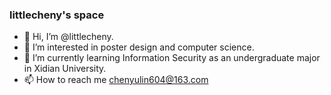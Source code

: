 ### littlecheny's space
- 👋 Hi, I’m @littlecheny.
- 👀 I’m interested in poster design and computer science.
- 🌱 I’m currently learning Information Security as an undergraduate major in Xidian University.
- 📫 How to reach me chenyulin604@163.com

<!---
littlecheny/littlecheny is a ✨ special ✨ repository because its `README.md` (this file) appears on your GitHub profile.
You can click the Preview link to take a look at your changes.
--->
